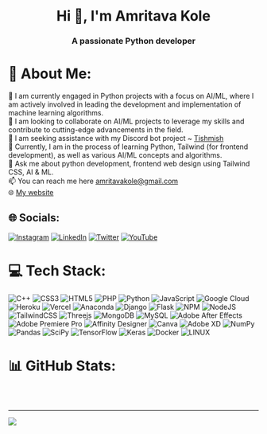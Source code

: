<p align="center">
  <img src="https://cdn.discordapp.com/attachments/1126359222712541184/1126359888486998180/meowcat.png" alt="">
</p>

<h1 align="center">Hi 👋, I'm Amritava Kole</h1>
<h3 align="center">A passionate Python developer</h3>

# 💫 About Me:
🔭 I am currently engaged in Python projects with a focus on AI/ML, where I am actively involved in leading the development and implementation of machine learning algorithms.<br>👯 I am looking to collaborate on AI/ML projects to leverage my skills and contribute to cutting-edge advancements in the field.<br>🤝 I am seeking assistance with my Discord bot project ~ [Tishmish](https://github.com/awmie/tishmish.git)<br>🌱 Currently, I am in the process of learning Python, Tailwind (for frontend development), as well as various AI/ML concepts and algorithms.<br>💬 Ask me about python development, frontend web design using Tailwind CSS, AI & ML.<br>📫 You can reach me here amritavakole@gmail.com<br>🌐 [My website](https://awmie.vercel.app)

## 🌐 Socials:
[![Instagram](https://img.shields.io/badge/Instagram-%23E4405F.svg?logo=Instagram&logoColor=white)](https://www.instagram.com/oyi.zoro/) [![LinkedIn](https://img.shields.io/badge/LinkedIn-%230077B5.svg?logo=linkedin&logoColor=white)](https://linkedin.com/in/https://www.linkedin.com/in/amritava-kole-521bb0229/) [![Twitter](https://img.shields.io/badge/Twitter-%231DA1F2.svg?logo=Twitter&logoColor=white)](https://twitter.com/https://twitter.com/itsawme) [![YouTube](https://img.shields.io/badge/YouTube-%23FF0000.svg?logo=YouTube&logoColor=white)](https://youtube.com/@https://www.youtube.com/@editsyoriichi) 

# 💻 Tech Stack:
![C++](https://img.shields.io/badge/c++-%2300599C.svg?style=plastic&logo=c%2B%2B&logoColor=white) ![CSS3](https://img.shields.io/badge/css3-%231572B6.svg?style=plastic&logo=css3&logoColor=white) ![HTML5](https://img.shields.io/badge/html5-%23E34F26.svg?style=plastic&logo=html5&logoColor=white) ![PHP](https://img.shields.io/badge/php-%23777BB4.svg?style=plastic&logo=php&logoColor=white) ![Python](https://img.shields.io/badge/python-3670A0?style=plastic&logo=python&logoColor=ffdd54) ![JavaScript](https://img.shields.io/badge/javascript-%23323330.svg?style=plastic&logo=javascript&logoColor=%23F7DF1E) ![Google Cloud](https://img.shields.io/badge/Google%20Cloud-%234285F4.svg?style=plastic&logo=google-cloud&logoColor=white) ![Heroku](https://img.shields.io/badge/heroku-%23430098.svg?style=plastic&logo=heroku&logoColor=white) ![Vercel](https://img.shields.io/badge/vercel-%23000000.svg?style=plastic&logo=vercel&logoColor=white) ![Anaconda](https://img.shields.io/badge/Anaconda-%2344A833.svg?style=plastic&logo=anaconda&logoColor=white) ![Django](https://img.shields.io/badge/django-%23092E20.svg?style=plastic&logo=django&logoColor=white) ![Flask](https://img.shields.io/badge/flask-%23000.svg?style=plastic&logo=flask&logoColor=white) ![NPM](https://img.shields.io/badge/NPM-%23000000.svg?style=plastic&logo=npm&logoColor=white) ![NodeJS](https://img.shields.io/badge/node.js-6DA55F?style=plastic&logo=node.js&logoColor=white) ![TailwindCSS](https://img.shields.io/badge/tailwindcss-%2338B2AC.svg?style=plastic&logo=tailwind-css&logoColor=white) ![Threejs](https://img.shields.io/badge/threejs-black?style=plastic&logo=three.js&logoColor=white) ![MongoDB](https://img.shields.io/badge/MongoDB-%234ea94b.svg?style=plastic&logo=mongodb&logoColor=white) ![MySQL](https://img.shields.io/badge/mysql-%2300f.svg?style=plastic&logo=mysql&logoColor=white) ![Adobe After Effects](https://img.shields.io/badge/Adobe%20After%20Effects-9999FF.svg?style=plastic&logo=Adobe%20After%20Effects&logoColor=white) ![Adobe Premiere Pro](https://img.shields.io/badge/Adobe%20Premiere%20Pro-9999FF.svg?style=plastic&logo=Adobe%20Premiere%20Pro&logoColor=white) ![Affinity Designer](https://img.shields.io/badge/affinitydesginer-%231B72BE.svg?style=plastic&logo=affinity-designer&logoColor=white) ![Canva](https://img.shields.io/badge/Canva-%2300C4CC.svg?style=plastic&logo=Canva&logoColor=white) ![Adobe XD](https://img.shields.io/badge/Adobe%20XD-470137?style=plastic&logo=Adobe%20XD&logoColor=#FF61F6) ![NumPy](https://img.shields.io/badge/numpy-%23013243.svg?style=plastic&logo=numpy&logoColor=white) ![Pandas](https://img.shields.io/badge/pandas-%23150458.svg?style=plastic&logo=pandas&logoColor=white) ![SciPy](https://img.shields.io/badge/SciPy-%230C55A5.svg?style=plastic&logo=scipy&logoColor=%white) ![TensorFlow](https://img.shields.io/badge/TensorFlow-%23FF6F00.svg?style=plastic&logo=TensorFlow&logoColor=white) ![Keras](https://img.shields.io/badge/Keras-%23D00000.svg?style=plastic&logo=Keras&logoColor=white) ![Docker](https://img.shields.io/badge/docker-%230db7ed.svg?style=plastic&logo=docker&logoColor=white) ![LINUX](https://img.shields.io/badge/Linux-FCC624?style=plastic&logo=linux&logoColor=black)
# 📊 GitHub Stats:

<p align="center">
  <img src="https://github-readme-stats.vercel.app/api?username=awmie&theme=chartreuse-dark&hide_border=false&include_all_commits=false&count_private=false" alt="">
</p>

<p align="center">
  <img src="https://github-readme-streak-stats.herokuapp.com/?user=awmie&theme=chartreuse-dark&hide_border=false" alt="">
</p>

<p align="center">
  <img src="https://github-readme-stats.vercel.app/api/top-langs/?username=awmie&theme=chartreuse-dark&hide_border=false&include_all_commits=false&count_private=false&layout=compact" alt="">
</p>

---
[![](https://visitcount.itsvg.in/api?id=awmie&icon=0&color=12)](https://visitcount.itsvg.in)

<!-- Proudly created with GPRM ( https://gprm.itsvg.in ) -->
